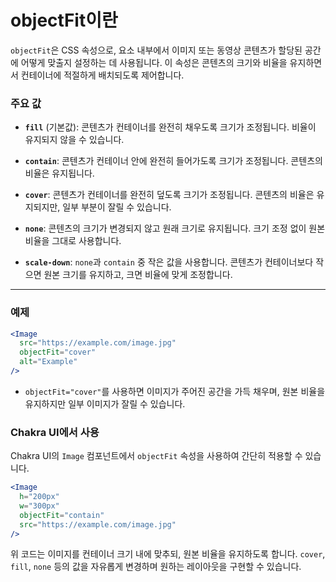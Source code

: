 # objectFit이란 
`objectFit`은 CSS 속성으로, 요소 내부에서 이미지 또는 동영상 콘텐츠가 할당된 공간에 어떻게 맞출지 설정하는 데 사용됩니다. 이 속성은 콘텐츠의 크기와 비율을 유지하면서 컨테이너에 적절하게 배치되도록 제어합니다.

### 주요 값
- **`fill`** (기본값): 
  콘텐츠가 컨테이너를 완전히 채우도록 크기가 조정됩니다. 비율이 유지되지 않을 수 있습니다.
  
- **`contain`**: 
  콘텐츠가 컨테이너 안에 완전히 들어가도록 크기가 조정됩니다. 콘텐츠의 비율은 유지됩니다.
  
- **`cover`**: 
  콘텐츠가 컨테이너를 완전히 덮도록 크기가 조정됩니다. 콘텐츠의 비율은 유지되지만, 일부 부분이 잘릴 수 있습니다.
  
- **`none`**: 
  콘텐츠의 크기가 변경되지 않고 원래 크기로 유지됩니다. 크기 조정 없이 원본 비율을 그대로 사용합니다.
  
- **`scale-down`**: 
  `none`과 `contain` 중 작은 값을 사용합니다. 콘텐츠가 컨테이너보다 작으면 원본 크기를 유지하고, 크면 비율에 맞게 조정합니다.

---

### 예제
```jsx
<Image 
  src="https://example.com/image.jpg" 
  objectFit="cover" 
  alt="Example"
/>
```

- `objectFit="cover"`를 사용하면 이미지가 주어진 공간을 가득 채우며, 원본 비율을 유지하지만 일부 이미지가 잘릴 수 있습니다.

### Chakra UI에서 사용
Chakra UI의 `Image` 컴포넌트에서 `objectFit` 속성을 사용하여 간단히 적용할 수 있습니다.

```jsx
<Image 
  h="200px" 
  w="300px" 
  objectFit="contain" 
  src="https://example.com/image.jpg"
/>
```

위 코드는 이미지를 컨테이너 크기 내에 맞추되, 원본 비율을 유지하도록 합니다. `cover`, `fill`, `none` 등의 값을 자유롭게 변경하며 원하는 레이아웃을 구현할 수 있습니다.